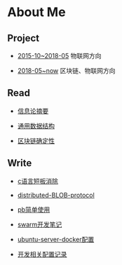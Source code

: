 # About Me

## Project

- [2015-10~2018-05](https://github.com/gc87/archive/blob/master/project/2015-10~2018-05.md) 物联网方向

- [2018-05~now](https://github.com/gc87/archive/blob/master/project/2018-05~now.md) 区块链、物联网方向

## Read

- [信息论摘要](https://github.com/gc87/archive/blob/master/read/信息论摘要.md)

- [通用数据结构](https://github.com/gc87/archive/blob/master/read/通用数据结构.md)

- [区块链确定性](https://github.com/gc87/archive/blob/master/read/区块链确定性.md)

## Write

- [c语言短板消除](https://github.com/gc87/archive/blob/master/write/c语言短板消除.md)

- [distributed-BLOB-protocol](https://github.com/gc87/archive/blob/master/write/distributed-BLOB-protocol.md)

- [pb简单使用](https://github.com/gc87/archive/blob/master/write/pb简单使用.md)

- [swarm开发笔记](https://github.com/gc87/archive/blob/master/write/swarm开发笔记.md)

- [ubuntu-server-docker配置](https://github.com/gc87/archive/blob/master/write/ubuntu-server-docker配置.md)

- [开发相关配置记录](https://github.com/gc87/archive/blob/master/write/开发相关配置记录.md)
